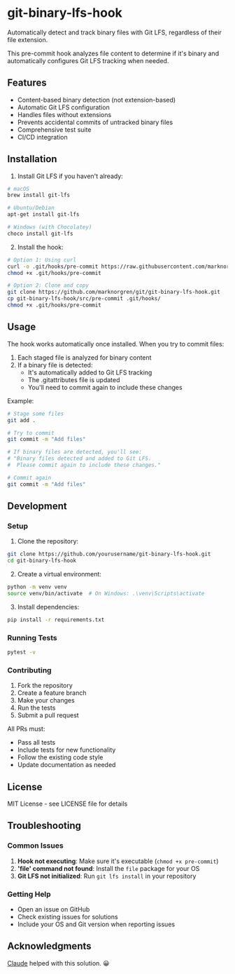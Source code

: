 # git-binary-lfs-hook

Automatically detect and track binary files with Git LFS, regardless of their file extension.

This pre-commit hook analyzes file content to determine if it's binary and automatically configures Git LFS tracking when needed.

## Features

- Content-based binary detection (not extension-based)
- Automatic Git LFS configuration
- Handles files without extensions
- Prevents accidental commits of untracked binary files
- Comprehensive test suite
- CI/CD integration

## Installation

1. Install Git LFS if you haven't already:
```bash
# macOS
brew install git-lfs

# Ubuntu/Debian
apt-get install git-lfs

# Windows (with Chocolatey)
choco install git-lfs
```

2. Install the hook:
```bash
# Option 1: Using curl
curl -o .git/hooks/pre-commit https://raw.githubusercontent.com/marknorgren/git/git-binary-lfs-hook/src/pre-commit
chmod +x .git/hooks/pre-commit

# Option 2: Clone and copy
git clone https://github.com/marknorgren/git/git-binary-lfs-hook.git
cp git-binary-lfs-hook/src/pre-commit .git/hooks/
chmod +x .git/hooks/pre-commit
```

## Usage

The hook works automatically once installed. When you try to commit files:

1. Each staged file is analyzed for binary content
2. If a binary file is detected:
   - It's automatically added to Git LFS tracking
   - The .gitattributes file is updated
   - You'll need to commit again to include these changes

Example:
```bash
# Stage some files
git add .

# Try to commit
git commit -m "Add files"

# If binary files are detected, you'll see:
# "Binary files detected and added to Git LFS.
#  Please commit again to include these changes."

# Commit again
git commit -m "Add files"
```

## Development

### Setup

1. Clone the repository:
```bash
git clone https://github.com/yourusername/git-binary-lfs-hook.git
cd git-binary-lfs-hook
```

2. Create a virtual environment:
```bash
python -m venv venv
source venv/bin/activate  # On Windows: .\venv\Scripts\activate
```

3. Install dependencies:
```bash
pip install -r requirements.txt
```

### Running Tests

```bash
pytest -v
```

### Contributing

1. Fork the repository
2. Create a feature branch
3. Make your changes
4. Run the tests
5. Submit a pull request

All PRs must:
- Pass all tests
- Include tests for new functionality
- Follow the existing code style
- Update documentation as needed

## License

MIT License - see LICENSE file for details

## Troubleshooting

### Common Issues

1. **Hook not executing**: Make sure it's executable (`chmod +x pre-commit`)
2. **'file' command not found**: Install the `file` package for your OS
3. **Git LFS not initialized**: Run `git lfs install` in your repository

### Getting Help

- Open an issue on GitHub
- Check existing issues for solutions
- Include your OS and Git version when reporting issues

## Acknowledgments

[Claude](https://claude.ai) helped with this solution. 😀
